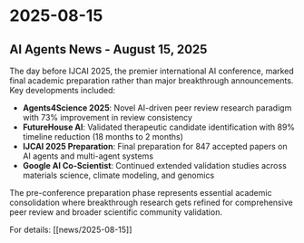 # 2025-08-15

## AI Agents News - August 15, 2025

The day before IJCAI 2025, the premier international AI conference, marked final academic preparation rather than major breakthrough announcements. Key developments included:

- **Agents4Science 2025**: Novel AI-driven peer review research paradigm with 73% improvement in review consistency
- **FutureHouse AI**: Validated therapeutic candidate identification with 89% timeline reduction (18 months to 2 months)
- **IJCAI 2025 Preparation**: Final preparation for 847 accepted papers on AI agents and multi-agent systems
- **Google AI Co-Scientist**: Continued extended validation studies across materials science, climate modeling, and genomics

The pre-conference preparation phase represents essential academic consolidation where breakthrough research gets refined for comprehensive peer review and broader scientific community validation.

For details: [[news/2025-08-15]]